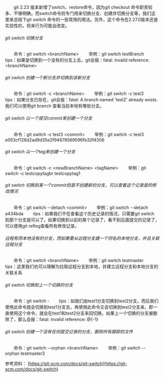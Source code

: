 &emsp;&emsp;git 2.23 版本新增了switch、restore命令，因为git checkout 命令职责较多、不够明确，而switch命令则专门用来切换分支、创建并切换分支等，我们这里来总结下git switch 命令的一些常用的用法。另外，这个命令在2.27.0版本还是实验性的，将来行为可能会改变。

###### git switch 切换分支
&emsp;&emsp;命令：git switch &lt;branchName&gt;
&emsp;&emsp;举例：git switch testBranch
&emsp;&emsp;tips：如果是切换到一个没有的分支上去，git会报：fatal: invalid reference: &lt;branchName&gt;

###### git switch 创建一个新分支并切换到该新分支
&emsp;&emsp;命令：git switch -c &lt;branchName&gt;
&emsp;&emsp;举例：git switch -c test3
&emsp;&emsp;tips：如果分支已存在，git会报：fatal: A branch named 'test2' already exists. 我们可以使用git branch 查看当前本地有哪些分支。

###### git switch 以一个提交commit来创建一个分支
&emsp;&emsp;命令：git switch -c test3 &lt;commit&gt;
&emsp;&emsp;举例：git switch -c test3 e053cf128d2ad9d35e2f94878569596fb32f4306

###### git switch 以一个tag来创建一个分支
&emsp;&emsp;命令：git switch -c &lt;newBranchName&gt; &lt;tagName&gt;
&emsp;&emsp;举例：git switch -c testcopytagbr testcopytag1

###### git switch 切换到某一个commit但是不创建新的分支，可以查看这个记录是的修改情况
&emsp;&emsp;命令：git switch --detach &lt;commit&gt;
&emsp;&emsp;举例：git switch --detach a434bda
&emsp;&emsp;tips：如果我们不在查看这个历史记录的情况，只需要git switch 到那个分支就可以了。如果切换到以前的某个记录了，看不到后面提交的记录了，可以使用git reflog查看所有修改记录。

###### 远程有而本地没有的分支，而如果要从远程分支建一个同名的本地分支，并且关联远程分支
&emsp;&emsp;命令：git switch &lt;branchName&gt;
&emsp;&emsp;举例：git switch testmaster
&emsp;&emsp;tips：这里我们也可以理解为拉取远程分支到本地，并建立远程分支和本地分支的关联关系

###### git switch 切换到上一个切换的分支
&emsp;&emsp;命令：git switch -
&emsp;&emsp;tips：如我们由test1分支切换到test2分支，而后我们使用此命令就会切换到test1分支去，再使用此命令又会切换到test2分支来，即一直使用这个命令，就会在test1和test2分支来回切换。如果上一个切换的分支被删除了，那么会报：fatal: invalid reference: @{-1}

###### git switch 创建一个没有任何提交记录的分支，删除所有跟踪的文件
&emsp;&emsp;命令：git switch --orphan &lt;branchName&gt;
&emsp;&emsp;举例：git switch --orphan testmaster3

参考资料：
[https://git-scm.com/docs/git-switch](https://git-scm.com/docs/git-switch)